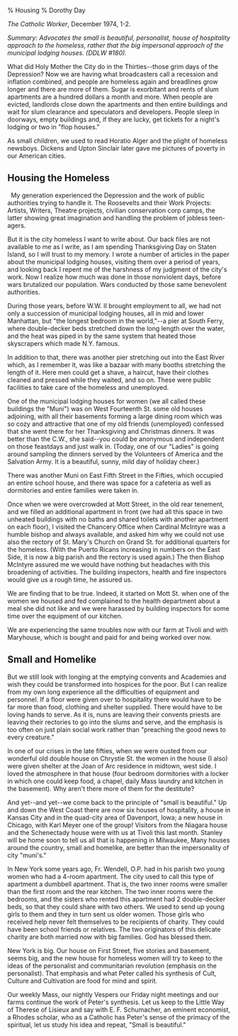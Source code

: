% Housing
% Dorothy Day

*The Catholic Worker*, December 1974, 1-2.

*Summary: Advocates the small is beautiful, personalist, house of
hospitality approach to the homeless, rather that the big impersonal
approach of the municipal lodging houses. (DDLW \#180).*

What did Holy Mother the City do in the Thirties--those grim days of the
Depression? Now we are having what broadcasters call a recession and
inflation combined, and people are homeless again and breadlines grow
longer and there are more of them. Sugar is exorbitant and rents of slum
apartments are a hundred dollars a month and more. When people are
evicted, landlords close down the apartments and then entire buildings
and wait for slum clearance and speculators and developers. People sleep
in doorways, empty buildings and, if they are lucky, get tickets for a
night's lodging or two in "flop houses."

As small children, we used to read Horatio Alger and the plight of
homeless newsboys. Dickens and Upton Sinclair later gave me pictures of
poverty in our American cities.

Housing the Homeless
--------------------

  My generation experienced the Depression and the work of public
authorities trying to handle it. The Roosevelts and their Work Projects:
Artists, Writers, Theatre projects, civilian conservation corp camps,
the latter showing great imagination and handling the problem of jobless
teen-agers.

But it is the city homeless I want to write about. Our back files are
not available to me as I write, as I am spending Thanksgiving Day on
Staten Island, so I will trust to my memory. I wrote a number of
articles in the paper about the municipal lodging houses, visiting them
over a period of years, and looking back I repent me of the harshness of
my judgment of the city's work. Now I realize how much was done in those
nonviolent days, before wars brutalized our population. Wars conducted
by those same benevolent authorities.

During those years, before W.W. II brought employment to all, we had not
only a succession of municipal lodging houses, all in mid and lower
Manhattan, but "the longest bedroom in the world,"--a pier at South
Ferry, where double-decker beds stretched down the long length over the
water, and the heat was piped in by the same system that heated those
skyscrapers which made N.Y. famous.

In addition to that, there was another pier stretching out into the East
River which, as I remember it, was like a bazaar with many booths
stretching the length of it. Here men could get a shave, a haircut, have
their clothes cleaned and pressed while they waited, and so on. These
were public facilities to take care of the homeless and unemployed.

One of the municipal lodging houses for women (we all called these
buildings the "Muni") was on West Fourteenth St. some old houses
adjoining, with all their basements forming a large dining room which
was so cozy and attractive that one of my old friends (unemployed)
confessed that she went there for her Thanksgiving and Christmas
dinners. It was better than the C.W., she said--you could be anonymous
and independent on those feastdays and just walk in. (Today, one of our
"Ladies" is going around sampling the dinners served by the Volunteers
of America and the Salvation Army. It is a beautiful, sunny, mild day of
holiday cheer.)

There was another Muni on East Fifth Street in the Fifties, which
occupied an entire school house, and there was space for a cafeteria as
well as dormitories and entire families were taken in.

Once when we were overcrowded at Mott Street, in the old rear tenement,
and we filled an additional apartment in front (we had all this space in
two unheated buildings with no baths and shared toilets with another
apartment on each floor), I visited the Chancery Office when Cardinal
McIntyre was a humble bishop and always available, and asked him why we
could not use also the rectory of St. Mary's Church on Grand St. for
additional quarters for the homeless. (With the Puerto Ricans increasing
in numbers on the East Side, it is now a big parish and the rectory is
used again.) The then Bishop McIntyre assured me we would have nothing
but headaches with this broadening of activities. The building
inspectors, health and fire inspectors would give us a rough time, he
assured us.

We are finding that to be true. Indeed, it started on Mott St. when one
of the women we housed and fed complained to the health department about
a meal she did not like and we were harassed by building inspectors for
some time over the equipment of our kitchen.

We are experiencing the same troubles now with our farm at Tivoli and
with Maryhouse, which is bought and paid for and being worked over now.

Small and Homelike
------------------

But we still look with longing at the emptying convents and Academies
and wish they could be transformed into hospices for the poor. But I can
realize from my own long experience all the difficulties of equipment
and personnel. If a floor were given over to hospitality there would
have to be far more than food, clothing and shelter supplied. There
would have to be loving hands to serve. As it is, nuns are leaving their
convents priests are leaving their rectories to go into the slums and
serve, and the emphasis is too often on just plain social work rather
than "preaching the good news to every creature."

In one of our crises in the late fifties, when we were ousted from our
wonderful old double house on Chrystie St. the women in the house (I
also) were given shelter at the Joan of Arc residence in midtown, west
side. I loved the atmosphere in that house (four bedroom dormitories
with a locker in which one could keep food, a chapel, daily Mass laundry
and kitchen in the basement). Why aren't there more of them for the
destitute?

And yet--and yet--we come back to the principle of "small is beautiful."
Up and down the West Coast there are now six houses of hospitality, a
house in Kansas City and in the quad-city area of Davenport, Iowa; a new
house in Chicago, with Karl Meyer one of the group! Visitors from the
Niagara house and the Schenectady house were with us at Tivoli this last
month. Stanley will be home soon to tell us all that is happening in
Milwaukee, Many houses around the country, small and homelike, are
better than the impersonality of city "muni's."

In New York some years ago, Fr. Wendell, O.P. had in his parish two
young women who had a 4-room apartment. The city used to call this type
of apartment a dumbbell apartment. That is, the two inner rooms were
smaller than the first room and the rear kitchen. The two inner rooms
were the bedrooms, and the sisters who rented this apartment had 2
double-decker beds, so that they could share with two others. We used to
send up young girls to them and they in turn sent us older women. Those
girls who received help never felt themselves to be recipients of
charity. They could have been school friends or relatives. The two
originators of this delicate charity are both married now with big
families. God has blessed them.

New York is big. Our house on First Street, five stories and basement,
seems big, and the new house for homeless women will try to keep to the
ideas of the personalist and communitarian revolution (emphasis on the
personalist). That emphasis and what Peter called his synthesis of Cult,
Culture and Cultivation are food for mind and spirit.

Our weekly Mass, our nightly Vespers our Friday night meetings and our
farms continue the work of Peter's synthesis. Let us keep to the Little
Way of Therese of Lisieux and say with E. F. Schumacher, an eminent
economist, a Rhodes scholar, who as a Catholic has Peter's sense of the
primacy of the spiritual, let us study his idea and repeat, "Small is
beautiful."

